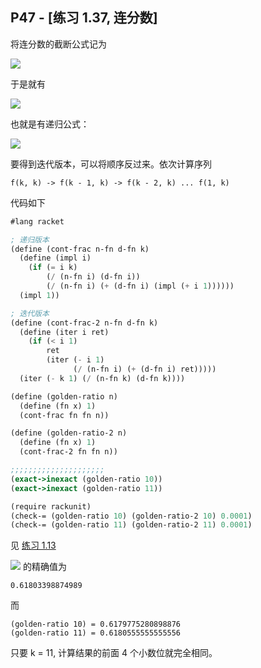 ## P47 - [练习 1.37, 连分数]

将连分数的截断公式记为

<img src="http://latex.codecogs.com/svg.latex?f(i,%20k)%20=%20\frac{N_{i}}{D_{i}+\frac{N_{i+1}}{...+\frac{N_{k}}{D_{k}}}}"/>

于是就有

<img src="http://latex.codecogs.com/svg.latex?\begin{aligned}&f(1,%20k)=\frac{N_{1}}{D_{1}+\frac{N_{2}}{...+\frac{N_{k}}{D_{k}}}}=\frac{N_{1}}{D_{1}+f(2,%20k)}\\&f(2,%20k)=\frac{N_{2}}{D_{2}+\frac{N_{3}}{...+\frac{N_{k}}{D_{k}}}}=\frac{N_{2}}{D_{2}+f(3,%20k)}%20\\&...%20\\&f(k,%20k)=\frac{N_{k}}{D_{k}}\end{aligned}"/>

也就是有递归公式：

<img src="http://latex.codecogs.com/svg.latex?\begin{aligned}&f(i,%20k)=\frac{N_{i}}{D_{i}+f(i%20+%201,%20k)}\\&f(k,%20k)=\frac{N_{k}}{D_{k}}\end{aligned}"/>


要得到迭代版本，可以将顺序反过来。依次计算序列

```
f(k, k) -> f(k - 1, k) -> f(k - 2, k) ... f(1, k)
```

代码如下

``` Scheme
#lang racket

; 递归版本
(define (cont-frac n-fn d-fn k)
  (define (impl i)
    (if (= i k)
        (/ (n-fn i) (d-fn i))
        (/ (n-fn i) (+ (d-fn i) (impl (+ i 1))))))
  (impl 1))

; 迭代版本
(define (cont-frac-2 n-fn d-fn k)
  (define (iter i ret)
    (if (< i 1)
        ret
        (iter (- i 1) 
              (/ (n-fn i) (+ (d-fn i) ret)))))
  (iter (- k 1) (/ (n-fn k) (d-fn k))))

(define (golden-ratio n)
  (define (fn x) 1)
  (cont-frac fn fn n))

(define (golden-ratio-2 n)
  (define (fn x) 1)
  (cont-frac-2 fn fn n))

;;;;;;;;;;;;;;;;;;;;;
(exact->inexact (golden-ratio 10))
(exact->inexact (golden-ratio 11))

(require rackunit)
(check-= (golden-ratio 10) (golden-ratio-2 10) 0.0001)
(check-= (golden-ratio 11) (golden-ratio-2 11) 0.0001)
```

见 [练习 1.13](./exercise_1_13.md)

<img src="http://latex.codecogs.com/svg.latex?\frac{1}{\phi}=\frac{2}{1+\sqrt{5}}=\phi-1"/> 的精确值为

```
0.61803398874989
```

而

```
(golden-ratio 10) = 0.6179775280898876
(golden-ratio 11) = 0.6180555555555556
```

只要 k = 11, 计算结果的前面 4 个小数位就完全相同。

